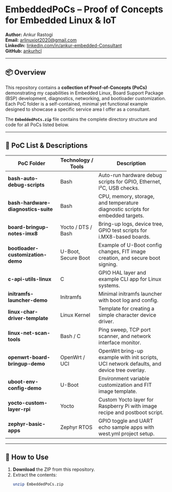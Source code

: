 # EmbeddedPoCs – Proof of Concepts for Embedded Linux & IoT

**Author:** Ankur Rastogi  
**Email:** arlinuxiot2020@gmail.com  
**LinkedIn:** [linkedin.com/in/ankur-embedded-Consultant](https://www.linkedin.com/in/a-r-69ab381a9/)  
**GitHub:** [ankurhcl](https://github.com/ankurhcl)  

---

## 📦 Overview

This repository contains a **collection of Proof-of-Concepts (PoCs)** demonstrating my capabilities in Embedded Linux, Board Support Package (BSP) development, diagnostics, networking, and bootloader customization.  
Each PoC folder is a self-contained, minimal yet functional example designed to showcase a specific service area I offer as a consultant.

The **`EmbeddedPoCs.zip`** file contains the complete directory structure and code for all PoCs listed below.

---

## 📂 PoC List & Descriptions

| PoC Folder | Technology / Tools | Description |
|------------|--------------------|-------------|
| **bash-auto-debug-scripts** | Bash | Auto-run hardware debug scripts for GPIO, Ethernet, I²C, USB checks. |
| **bash-hardware-diagnostics-suite** | Bash | CPU, memory, storage, and temperature diagnostic scripts for embedded targets. |
| **board-bringup-notes-imx8** | Yocto / DTS / Bash | Bring-up logs, device tree, GPIO test scripts for i.MX8-based boards. |
| **bootloader-customization-demo** | U-Boot, Secure Boot | Example of U-Boot config changes, FIT image creation, and secure boot signing. |
| **c-api-utils-linux** | C | GPIO HAL layer and example CLI app for Linux systems. |
| **initramfs-launcher-demo** | Initramfs | Minimal initramfs launcher with boot log and config. |
| **linux-char-driver-template** | Linux Kernel | Template for creating a simple character device driver. |
| **linux-net-scan-tools** | Bash / C | Ping sweep, TCP port scanner, and network interface monitor. |
| **openwrt-board-bringup-demo** | OpenWrt / UCI | OpenWrt bring-up example with init scripts, UCI network defaults, and device tree overlay. |
| **uboot-env-config-demo** | U-Boot | Environment variable customization and FIT image template. |
| **yocto-custom-layer-rpi** | Yocto | Custom Yocto layer for Raspberry Pi with image recipe and postboot script. |
| **zephyr-basic-apps** | Zephyr RTOS | GPIO toggle and UART echo sample apps with west.yml project setup. |

---

## 🚀 How to Use

1. **Download** the ZIP from this repository.
2. Extract the contents:
   ```bash
   unzip EmbeddedPoCs.zip
